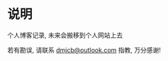 <!--
 * @Description: 
 * @Version: 1.0
 * @Autor: dmjcb
 * @Email:  
 * @Date: 2021-01-25 22:38:32
 * @LastEditors: dmjcb
 * @LastEditTime: 2024-07-06 21:31:39
-->

# 说明

个人博客记录, 未来会搬移到个人网站上去

若有勘误, 请联系 [dmjcb@outlook.com](dmjcb@outlook.com) 指教, 万分感谢!